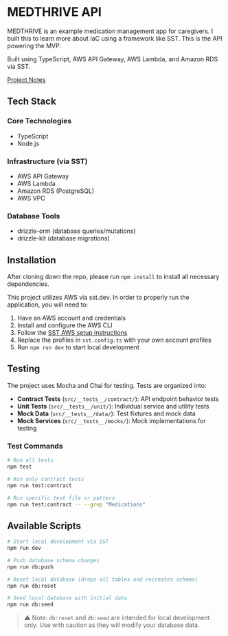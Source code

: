 # MEDTHRIVE API

MEDTHRIVE is an example medication management app for caregivers.  I built this to learn more about IaC using a framework like SST.  This is the API powering the MVP.

Built using TypeScript, AWS API Gateway, AWS Lambda, and Amazon RDS via SST.

[Project Notes](https://docs.google.com/document/d/1lZQ15cpvRAOPbPFhcNsnM_V71i-V8CkYG91ndv7g3u0/edit?tab=t.0Z)

## Tech Stack

### Core Technologies
- TypeScript
- Node.js

### Infrastructure (via SST)
- AWS API Gateway
- AWS Lambda
- Amazon RDS (PostgreSQL)
- AWS VPC

### Database Tools
- drizzle-orm (database queries/mutations)
- drizzle-kit (database migrations)

## Installation

After cloning down the repo, please run `npm install` to install all necessary dependencies.

This project utilizes AWS via sst.dev. In order to properly run the application, you will need to:

1. Have an AWS account and credentials
2. Install and configure the AWS CLI
3. Follow the [SST AWS setup instructions](https://sst.dev/docs/aws-accounts/)
4. Replace the profiles in `sst.config.ts` with your own account profiles
5. Run `npm run dev` to start local development

## Testing

The project uses Mocha and Chai for testing. Tests are organized into:

- **Contract Tests** (`src/__tests__/contract/`): API endpoint behavior tests
- **Unit Tests** (`src/__tests__/unit/`): Individual service and utility tests
- **Mock Data** (`src/__tests__/data/`): Test fixtures and mock data
- **Mock Services** (`src/__tests__/mocks/`): Mock implementations for testing

### Test Commands
```bash
# Run all tests
npm test

# Run only contract tests
npm run test:contract

# Run specific test file or pattern
npm run test:contract -- --grep "Medications"
```

## Available Scripts

```bash
# Start local development via SST
npm run dev

# Push database schema changes
npm run db:push

# Reset local database (drops all tables and recreates schema)
npm run db:reset

# Seed local database with initial data
npm run db:seed
```

> ⚠️ Note: `db:reset` and `db:seed` are intended for local development only. Use with caution as they will modify your database data.